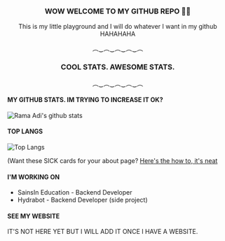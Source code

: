 <h3 align="center">WOW WELCOME TO MY GITHUB REPO 🤯🤯</h3>
<p align="center">This is my little playground and I will do whatever I want in my github HAHAHAHA</p>
<p align="center">︵‿︵‿︵‿︵‿︵</p>

<h3 align="center">COOL STATS. AWESOME STATS.</h3>
<p align="center">︵‿︵‿︵‿︵‿︵</p>

#### MY GITHUB STATS. IM TRYING TO INCREASE IT OK?
![Rama Adi's github stats](https://github-readme-stats.vercel.app/api?username=rama-adi)


#### TOP LANGS
![Top Langs](https://github-readme-stats.vercel.app/api/top-langs/?username=rama-adi&layout=compact)


(Want these SICK cards for your about page? [Here's the how to, it's neat](https://github.com/anuraghazra/github-readme-stats)


#### I'M WORKING ON
* SainsIn Education - Backend Developer
* Hydrabot - Backend Developer (side project)

#### SEE MY WEBSITE
IT'S NOT HERE YET BUT I WILL ADD IT ONCE I HAVE A WEBSITE.

<!--
**rama-adi/rama-adi** is a ✨ _special_ ✨ repository because its `README.md` (this file) appears on your GitHub profile.

Here are some ideas to get you started:

- 🔭 I’m currently working on ...
- 🌱 I’m currently learning ...
- 👯 I’m looking to collaborate on ...
- 🤔 I’m looking for help with ...
- 💬 Ask me about ...
- 📫 How to reach me: ...
- 😄 Pronouns: ...
- ⚡ Fun fact: ...
-->
